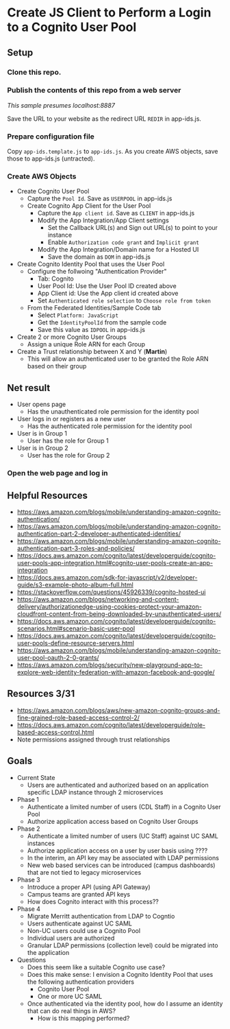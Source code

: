 # Create JS Client to Perform a Login to a Cognito User Pool

## Setup

### Clone this repo.

### Publish the contents of this repo from a web server 

_This sample presumes localhost:8887_

Save the URL to your website as the redirect URL `REDIR` in app-ids.js.
### Prepare configuration file
Copy `app-ids.template.js` to `app-ids.js`.  As you create AWS objects, save those to app-ids.js (untracted).

### Create AWS Objects
- Create Cognito User Pool
  - Capture the `Pool Id`.  Save as `USERPOOL` in app-ids.js
  - Create Cognito App Client for the User Pool
    - Capture the `App client id`.  Save as `CLIENT` in app-ids.js
    - Modify the App Integration/App Client settings
      - Set the Callback URL(s) and Sign out URL(s) to point to your instance
      - Enable `Authorization code grant` and `Implicit grant`
    - Modify the App Integration/Domain name for a Hosted UI
      - Save the domain as `DOM` in app-ids.js
- Create Cognito Identity Pool that uses the User Pool
  - Configure the follwoing "Authentication Provider"
    - Tab: Cognito
    - User Pool Id: Use the User Pool ID created above
    - App Client id: Use the App client id created above
    - Set `Authenticated role selection` to `Choose role from token`
  - From the Federated Identities/Sample Code tab
    - Select `Platform: JavaScript`
    - Get the `IdentityPoolId` from the sample code
    - Save this value as `IDPOOL` in app-ids.js
- Create 2 or more Cognito User Groups
  - Assign a unique Role ARN for each Group 
- Create a Trust relationship between X and Y (**Martin**)
  - This will allow an authenticated user to be granted the Role ARN based on their group

## Net result
- User opens page
  - Has the unauthenticated role permission for the identity pool
- User logs in or registers as a new user
  - Has the authenticated role permission for the identity pool
- User is in Group 1
  - User has the role for Group 1
- User is in Group 2
  - User has the role for Group 2


### Open the web page and log in

## Helpful Resources
- https://aws.amazon.com/blogs/mobile/understanding-amazon-cognito-authentication/
- https://aws.amazon.com/blogs/mobile/understanding-amazon-cognito-authentication-part-2-developer-authenticated-identities/
- https://aws.amazon.com/blogs/mobile/understanding-amazon-cognito-authentication-part-3-roles-and-policies/
- https://docs.aws.amazon.com/cognito/latest/developerguide/cognito-user-pools-app-integration.html#cognito-user-pools-create-an-app-integration
- https://docs.aws.amazon.com/sdk-for-javascript/v2/developer-guide/s3-example-photo-album-full.html
- https://stackoverflow.com/questions/45926339/cognito-hosted-ui
- https://aws.amazon.com/blogs/networking-and-content-delivery/authorizationedge-using-cookies-protect-your-amazon-cloudfront-content-from-being-downloaded-by-unauthenticated-users/
- https://docs.aws.amazon.com/cognito/latest/developerguide/cognito-scenarios.html#scenario-basic-user-pool
- https://docs.aws.amazon.com/cognito/latest/developerguide/cognito-user-pools-define-resource-servers.html
- https://aws.amazon.com/blogs/mobile/understanding-amazon-cognito-user-pool-oauth-2-0-grants/
- https://aws.amazon.com/blogs/security/new-playground-app-to-explore-web-identity-federation-with-amazon-facebook-and-google/

## Resources 3/31
- https://aws.amazon.com/blogs/aws/new-amazon-cognito-groups-and-fine-grained-role-based-access-control-2/
- https://docs.aws.amazon.com/cognito/latest/developerguide/role-based-access-control.html
- Note permissions assigned through trust relationships

## Goals
- Current State
  - Users are authenticated and authorized based on an application specific LDAP instance through 2 microservices
- Phase 1
  - Authenticate a limited number of users (CDL Staff) in a Cognito User Pool
  - Authorize application access based on Cognito User Groups
- Phase 2
  - Authenticate a limited number of users (UC Staff) against UC SAML instances
  - Authorize application access on a user by user basis using ????
  - In the interim, an API key may be associated with LDAP permissions
  - New web based services can be introduced (campus dashboards) that are not tied to legacy microservices
- Phase 3
  - Introduce a proper API (using API Gateway)
  - Campus teams are granted API keys
  - How does Cognito interact with this process??
- Phase 4
  - Migrate Merritt authentication from LDAP to Cogntio
  - Users authenticate against UC SAML
  - Non-UC users could use a Cognito Pool
  - Individual users are authorized
  - Granular LDAP permissions (collection level) could be migrated into the application
- Questions
  - Does this seem like a suitable Cognito use case?
  - Does this make sense: I envision a Cognito Identity Pool that uses the following authentication providers
    - Cognito User Pool
    - One or more UC SAML
  - Once authenticated via the identity pool, how do I assume an identity that can do real things in AWS?
    - How is this mapping performed?
